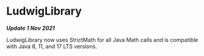 # LudwigLibrary

***Update 1 Nov 2021***

LudwigLibrary now uses StrictMath for all Java Math calls and is compatible with Java 8, 11, and 17 LTS versions.